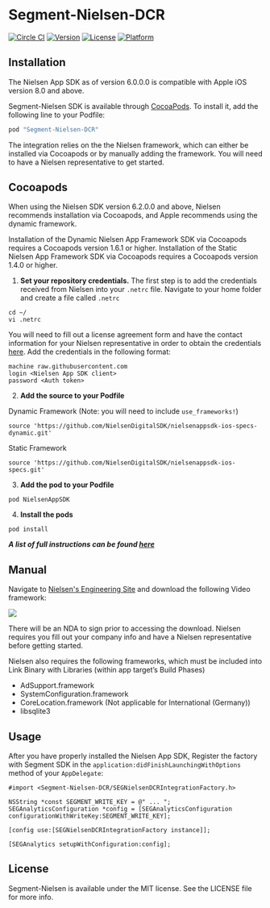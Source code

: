 # Segment-Nielsen-DCR

[![Circle CI](https://circleci.com/gh/segment-integrations/analytics-ios-integration-nielsen-dcr.svg?style=svg&circle-token=9df3a0f8385bd1f43655f79cf649035cfe538035)](https://circleci.com/gh/segment-integrations/analytics-ios-integration-nielsen-dcr)
[![Version](https://img.shields.io/cocoapods/v/Segment-Nielsen-DCR.svg?style=flat)](http://cocoapods.org/pods/Segment-Nielsen-DCR)
[![License](https://img.shields.io/cocoapods/l/Segment-Nielsen-DCR.svg?style=flat)](http://cocoapods.org/pods/Segment-Nielsen-DCR)
[![Platform](https://img.shields.io/cocoapods/p/Segment-Nielsen-DCR.svg?style=flat)](http://cocoapods.org/pods/Segment-Nielsen-DCR)

## Installation

The Nielsen App SDK as of version 6.0.0.0 is compatible with Apple iOS version 8.0 and above.

Segment-Nielsen SDK is available through [CocoaPods](http://cocoapods.org). To install
it, add the following line to your Podfile:

```ruby
pod "Segment-Nielsen-DCR"
```

The integration relies on the the Nielsen framework, which can either be installed via Cocoapods or by manually adding the framework. You will need to have a Nielsen representative to get started.

## Cocoapods

When using the Nielsen SDK version 6.2.0.0 and above, Nielsen recommends installation via Cocoapods, and Apple recommends using the dynamic framework.

Installation of the Dynamic Nielsen App Framework SDK via Cocoapods requires a Cocoapods version 1.6.1 or higher. Installation of the Static Nielsen App Framework SDK via Cocoapods requires a Cocoapods version 1.4.0 or higher.

1. **Set your repository credentials.** The first step is to add the credentials received from Nielsen into your `.netrc` file. Navigate to your home folder and create a file called `.netrc`
```
cd ~/
vi .netrc
```
You will need to fill out a license agreement form and have the contact information for your Nielsen representative in order to obtain the credentials [here](https://engineeringportal.nielsen.com/docs/Special:Downloads). Add the credentials in the following format:
```
machine raw.githubusercontent.com
login <Nielsen App SDK client>
password <Auth token>
```

2. **Add the source to your Podfile**

  Dynamic Framework (Note: you will need to include `use_frameworks!`)
```
source 'https://github.com/NielsenDigitalSDK/nielsenappsdk-ios-specs-dynamic.git'
```
Static Framework
```
source 'https://github.com/NielsenDigitalSDK/nielsenappsdk-ios-specs.git'
```

3. **Add the pod to your Podfile**

  `pod NielsenAppSDK`

4. **Install the pods**

  `pod install`

***A list of full instructions can be found [here](https://engineeringportal.nielsen.com/docs/Digital_Measurement_iOS_Artifactory_Guide)***

## Manual

Navigate to [Nielsen's Engineering Site](https://engineeringportal.nielsen.com/docs/Main_Page) and download the following Video framework:

![](http://g.recordit.co/IvvLm8oAY2.gif)

There will be an NDA to sign prior to accessing the download. Nielsen requires you fill out your company info and have a Nielsen representative before getting started.

Nielsen also requires the following frameworks, which must be included into Link Binary with Libraries (within app target’s Build Phases)
  - AdSupport.framework
  - SystemConfiguration.framework
  - CoreLocation.framework (Not applicable for International (Germany))
  - libsqlite3

## Usage

After you have properly installed the Nielsen App SDK, Register the factory with Segment SDK in the `application:didFinishLaunchingWithOptions`  method of your `AppDelegate`:

`#import <Segment-Nielsen-DCR/SEGNielsenDCRIntegrationFactory.h>`


```
NSString *const SEGMENT_WRITE_KEY = @" ... ";
SEGAnalyticsConfiguration *config = [SEGAnalyticsConfiguration configurationWithWriteKey:SEGMENT_WRITE_KEY];

[config use:[SEGNielsenDCRIntegrationFactory instance]];

[SEGAnalytics setupWithConfiguration:config];
```

## License

Segment-Nielsen is available under the MIT license. See the LICENSE file for more info.
